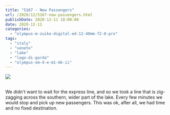 ```yaml
---
title: "5167 - New Passengers"
url: /2020/12/5167-new-passengers.html
publishDate: 2020-12-11 18:00:00
date: 2020-12-11
categories: 
  - "olympus-m-zuiko-digital-ed-12-40mm-f2-8-pro"
tags: 
  - "italy"
  - "veneto"
  - "lake"
  - "lago-di-garda"
  - "olympus-om-d-e-m1-mk-ii"
---
```

<div class="container">
<div class="center"><a target="_blank" href="https://d25zfm9zpd7gm5.cloudfront.net/1200x1200/2018/20180912_090037_lr.jpg"><img class="webfeedsFeaturedVisual" src="https://d25zfm9zpd7gm5.cloudfront.net/0600x0600/2018/20180912_090037_lr.jpg" /></a></div>
</div>
<br />

We didn't want to wait for the express line, and so we took a line
that is zig-zagging across the southern, wider part of the lake.
Every few minutes we would stop and pick up new passengers. This was
ok, after all, we had time and no fixed destination.